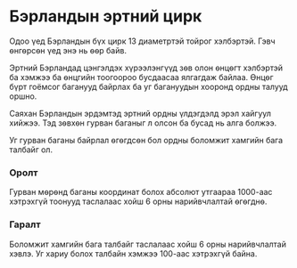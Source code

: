 Бэрландын эртний цирк
=====================

Одоо үед Бэрландын бүх цирк 13 диаметртэй тойрог хэлбэртэй. Гэвч ѳнгѳрсѳн үед
энэ нь ѳѳр байв.

Эртний Бэрландад цэнгэлдэх хүрээлэнгүүд зѳв олон ѳнцѳгт хэлбэртэй ба хэмжээ ба
ѳнцгийн тоогоороо бусдаасаа ялгагдаж байлаа. Ѳнцѳг бүрт гоёмсог баганууд байрлах
ба уг багануудын хооронд ордны талууд оршно.

Саяхан Бэрландын эрдэмтэд эртний ордны үлдэгдэлд эрэл хайгуул хийжээ. Тэд зѳвхѳн
гурван баганыг л олсон ба бусад нь алга болжээ.

Уг гурван баганы байрлал ѳгѳгдсѳн бол ордны боломжит хамгийн бага талбайг ол.


### Оролт
Гурван мѳрѳнд баганы координат болох абсолют утгаараа $1000$-аас хэтрэхгүй тоонууд
таслалаас хойш $6$ орны нарийвчлалтай ѳгѳгднѳ.


### Гаралт
Боломжит хамгийн бага талбайг таслалаас хойш $6$ орны нарийвчлалтай хэвлэ. Уг
хариу болох талбайн хэмжээ $100$-аас хэтрэхгүй байна.
